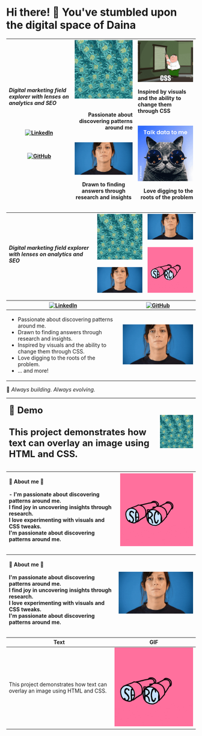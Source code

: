 # Hi there! 👋 You've stumbled upon the digital space of Daina                                                                                                                                                                                                                                                                                                          
| <p align="left">*Digital marketing field explorer with lenses on analytics and SEO*</p><br><br><p align="center">[![LinkedIn](https://img.shields.io/badge/LinkedIn-%230077B5.svg?style=flat&logo=linkedin)](https://www.linkedin.com/in/daina-siauciulyte-38a14269/)</p><br><p align="center">[![GitHub](https://img.shields.io/badge/GitHub-%23181717.svg?style=flat&logo=github)](https://dainuze.github.io/daina-cv)</p> | <div align="right"><img src="images/patterns.gif" width="200" alt="Demo 1"></div><br><p align="right">Passionate about discovering patterns around me</p><br><div align="left"><img src="images/researching.gif" width="200" alt="Small Demo 1"><br><p align="center">Drawn to finding answers through research and insights</p> | <div align="center"><img src="images/frustrated.gif" width="200" alt="Small Demo 1"><br><p align="left">Inspired by visuals and the ability to change them through CSS</p><br><img src="images/talktome.gif" width="200" alt="Small Demo 2"><br><p align="right">Love digging to the roots of the problem</p></div> |
|---|---|---|


| <p align="left">*Digital marketing field explorer with lenses on analytics and SEO*</p> | <div align="right"><img src="images/patterns.gif" width="300" alt="Demo 1"></div><br><div align="right"><img src="images/researching.gif" width="300" alt="Small Demo 1"></div> | <div align="left"><img src="images/researching.gif" width="300" alt="Small Demo 1"></div><br><div align="left"><img src="images/searching.gif" width="300" alt="Small Demo 2"></div> |
|---|---|---|


  | [![LinkedIn](https://img.shields.io/badge/LinkedIn-%230077B5.svg?style=flat&logo=linkedin)](https://www.linkedin.com/in/daina-siauciulyte-38a14269/)                                                                                                                                                                                                                                                                                                                       | [![GitHub](https://img.shields.io/badge/GitHub-%23181717.svg?style=flat&logo=github)](https://dainuze.github.io/daina-cv)                                    |
|--------------------------------------------------------------------------------------------------------------------------------------------------------------------------------------------------------------------------------------------------------------------------------------------------------------------------------------|-------------------------------------------|
| <ul style="list-style-type: disc;"> <li>Passionate about discovering patterns around me.</li> <li>Drawn to finding answers through research and insights.</li> <li>Inspired by visuals and the ability to change them through CSS.</li> <li>Love digging to the roots of the problem.</li> <li>... and more!</li> </ul> | <img src="images/researching.gif" width="300" alt="Demo 1"> |




🔧 *Always building. Always evolving.*


| <p align="left"><span style="font-size: 24px;">🎥 **Demo**<br><br>This project demonstrates how text can overlay an image using HTML and CSS.</p> | <img src="images/patterns.gif" width="300"> |
|---|---|

| <p align="left">🎥 **About me 💬**<br><br>- I'm passionate about discovering patterns around me.<br>I find joy in uncovering insights through research.<br>I love experimenting with visuals and CSS tweaks.<br>I'm passionate about discovering patterns around me.</p> | <img src="images/searching.gif" width="300"> |
|---|---|

| <p align="left">🎥 **About me 💬**<br><br>I'm passionate about discovering patterns around me.<br>I find joy in uncovering insights through research.<br>I love experimenting with visuals and CSS tweaks.<br>I'm passionate about discovering patterns around me.</p> | <img src="images/researching.gif" width="300"> |
|---|---|


| Text | GIF |
|------|-----|
| This project demonstrates how text can overlay an image using HTML and CSS. | ![Demo GIF](images/searching.gif) |


